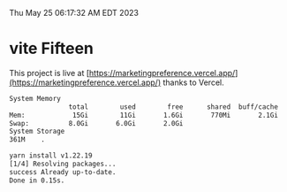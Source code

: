 Thu May 25 06:17:32 AM EDT 2023

# vite Fifteen


This project is live at [https://marketingpreference.vercel.app/](https://marketingpreference.vercel.app/) thanks to Vercel.

```bash
System Memory
               total        used        free      shared  buff/cache   available
Mem:            15Gi        11Gi       1.6Gi       770Mi       2.1Gi       2.5Gi
Swap:          8.0Gi       6.0Gi       2.0Gi
System Storage
361M	.
```
```bash
yarn install v1.22.19
[1/4] Resolving packages...
success Already up-to-date.
Done in 0.15s.
```
```bash
